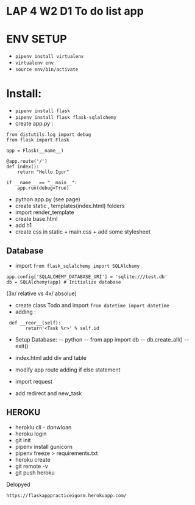 # LAP 4 W2 D1 To do list app 

# ENV SETUP 
- `pipenv install virtualenv`
- `virtualenv env`
- `source env/bin/activate`

# Install:
- `pipenv install flask `
- `pipenv install flask flask-sqlalchemy`
- create app.py :
```
from distutils.log import debug
from flask import Flask

app = Flask(__name__)

@app.route('/')
def index():
    return "Hello Igor"

if __name__ == "__main__":
    app.run(debug=True)

```
- python app.py (see page)
- create static , templates(index.html) folders
- import render_template
- create base.html
- add h1
- create css in static + main.css + add some stylesheet
 
## Database
- import `from flask_sqlalchemy import SQLAlchemy`
 ```
 app.config['SQLALCHEMY_DATABASE_URI'] = 'sqlite:///test.db'
db = SQLAlchemy(app) # Initialize database 
``` 
(3x/ relative vs 4x/ absolue)

 - create class Todo and import `from datetime import datetime`
 - adding :
 ```
  def __reor__(self):
        return'<Task %r>' % self.id
```
- Setup Database: 
-- python 
-- from app import db 
-- db.create_all()
--exit()

- index.html add div and table 
- modify app route adding if else statement
- import request
- add redirect and new_task


## HEROKU 
- heroklu cli - donwloan 
- heroku login 
- git init 
- pipenv install gunicorn
- pipenv freeze > requirements.txt 
- heroku create <name>
- git remote -v 
- git push heroku 

Delopyed 

`https://flaskapppracticeigorm.herokuapp.com/`
